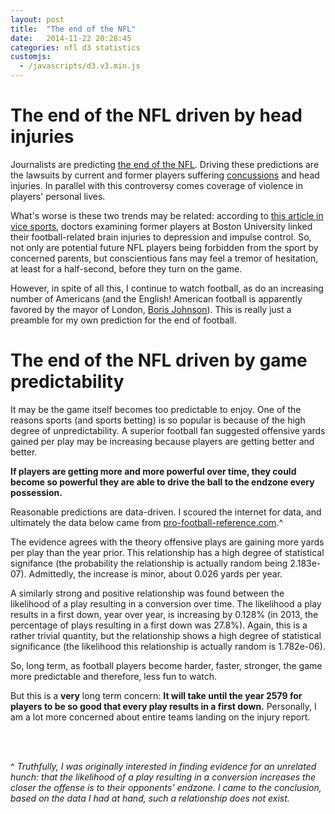 ```yaml
---
layout: post
title:  "The end of the NFL"
date:   2014-11-22 20:28:45
categories: nfl d3 statistics
customjs:
  - /javascripts/d3.v3.min.js
---
```


# The end of the NFL driven by head injuries

Journalists are predicting [the end of the NFL][grantland]. Driving these
predictions are the lawsuits by current and former players suffering
[concussions][wiki-concussions] and head injuries. In parallel with this
controversy comes coverage of violence in players' personal lives.

What's worse is these two trends may be related: according to [this article in
vice sports][vice-sports], doctors examining former players at Boston
University linked their football-related brain injuries to depression and
impulse control. So, not only are potential future NFL players being forbidden
from the sport by concerned parents, but conscientious fans may feel a tremor
of hesitation, at least for a half-second, before they turn on the game.

However, in spite of all this, I continue to watch football, as do an
increasing number of Americans (and the English! American football is
apparently favored by the mayor of London, [Boris Johnson][nbc-sports]). This is really just
a preamble for my own prediction for the end of football.

# The end of the NFL driven by game predictability

It may be the game itself becomes too predictable to enjoy. One of the reasons
sports (and sports betting) is so popular is because of the high degree of
unpredictability. A superior football fan suggested offensive yards gained per
play may be increasing because players are getting better and better.

**If players are getting more and more powerful over time, they could become
so powerful they are able to drive the ball to the endzone every possession.**

Reasonable predictions are data-driven. I scoured the internet for data, and
ultimately the data below came from [pro-football-reference.com][pro-football-reference].^

The evidence agrees with the theory offensive plays are gaining more yards per
play than the year prior. This relationship has a high degree of statistical
signifance (the probability the relationship is actually random being
2.183e-07). Admittedly, the increase is minor, about 0.026 yards per year.

A similarly strong and positive relationship was found between the likelihood
of a play resulting in a conversion over time. The likelihood a play results
in a first down, year over year, is increasing by 0.128% (in 2013, the
percentage of plays resulting in a first down was 27.8%). Again, this is a
rather trivial quantity, but the relationship shows a high degree of
statistical significance (the likelihood this relationship is actually random
is 1.782e-06).

So, long term, as football players become harder, faster, stronger, the game
more predictable and therefore, less fun to watch.

But this is a **very** long term concern: **It will take until the year 2579
for players to be so good that every play results in a first down.**
Personally, I am a lot more concerned about entire teams landing on the injury
report.

<style>

  .axis path,
  .axis line {
    fill: none;
    stroke: #000;
    shape-rendering: crispEdges;
  }

</style>

<script type="text/javascript">
  
  var margin = {top: 20, right: 20, bottom: 30, left: 40},
          width = document.getElementsByClassName('wrapper')[0].clientWidth - margin.left - margin.right,
          height = 500 - margin.top - margin.bottom;

      /* 
       * value accessor - returns the value to encode for a given data object.
       * scale - maps value to a visual display encoding, such as a pixel position.
       * map function - maps from data value to display value
       * axis - sets up axis
       */ 

      // setup x 
      var xValue = function(d) { return d.Year; }, // data -> value
          xScale = d3.scale.linear().range([0,width])
          xMap = function(d) { return xScale(xValue(d));}, // data -> display
          xAxis = d3.svg.axis().scale(xScale).orient("bottom");

      // setup y
      var yValue = function(d) { return d.Yds;}, // data -> value
          yScale = d3.scale.linear().range([height, 0]), // value -> display
          yMap = function(d) { return yScale(yValue(d));}, // data -> display
          yAxis = d3.svg.axis().scale(yScale).orient("left");

      // add the graph canvas to the body of the webpage
      var svg = d3.select(".post-content").append("svg")
          .attr("width", width + margin.left + margin.right)
          .attr("height", height + margin.top + margin.bottom)
        .append("g")
          .attr("transform", "translate(" + margin.left + "," + margin.top + ")");

      // add the tooltip area to the webpage
      var tooltip = d3.select("body").append("div")
          .attr("class", "tooltip")
          .style("opacity", 0);

      // load data
      d3.csv("/data/NFL-YrAggregates.csv", function(error, data) {
        // change string (from CSV) into number format
        data.forEach(function(d) {
          d.Yds = +d.Yds;
          d.Year = +d.Year;
        });

        // don't want dots overlapping axis, so add in buffer to data domain
        xScale.domain([d3.min(data, xValue)-1, d3.max(data, xValue)+1]);
        yScale.domain([d3.min(data, yValue)-.05, d3.max(data, yValue)+.05]);

        // x-axis
        svg.append("g")
            .attr("class", "x axis")
            .attr("transform", "translate(0," + height + ")")
            .call(xAxis.tickFormat(d3.format("j")))
          .append("text")
            .attr("class", "label")
            .attr("x", width)
            .attr("y", -6)
            .style("text-anchor", "end")
            .text("Year");

        // y-axis
        svg.append("g")
            .attr("class", "y axis")
            .call(yAxis)
          .append("text")
            .attr("class", "label")
            .attr("transform", "rotate(-90)")
            .attr("y", 6)
            .attr("dy", ".71em")
            .style("text-anchor", "end")
            .text("Avg offensive yards per play");

        // draw dots
        svg.selectAll(".dot")
            .data(data)
          .enter().append("circle")
            .attr("class", "dot")
            .attr("r", 3.5)
            .attr("cx", xMap)
            .attr("cy", yMap)
            .style("fill", "blue") 
            .on("mouseover", function(d) {
                tooltip.transition()
                     .duration(200)
                     .style("opacity", .9);
                tooltip.html(xValue(d) + ", " + yValue(d))
                     .style("position", "absolute")
                     .style("left", d3.event.x + "px")
                     .style("top", d3.event.y + height + 190 + "px");
            })
            .on("mouseout", function(d) {
                tooltip.transition()
                     .duration(500)
                     .style("opacity", 0);
            });
      });

</script>


<br />
<br />

^ *Truthfully, I was originally interested in finding
evidence for an unrelated hunch: that the likelihood of a play resulting in a
conversion increases the closer the offense is to their opponents' endzone. I
came to the conclusion, based on the data I had at hand, such a relationship
does not exist.*

[nbc-sports]:             http://profootballtalk.nbcsports.com/2014/11/13/mayor-says-london-is-overjoyed-to-have-nfl-games/
[grantland]:              http://grantland.com/features/cte-concussion-crisis-economic-look-end-football/
[wiki-concussions]:       http://en.wikipedia.org/wiki/Concussions_in_American_football
[vice-sports]:            https://sports.vice.com/article/the-nfl-concussion-settlement-is-pure-evil
[pro-football-reference]: http://www.pro-football-reference.com/play-index/play_finder.cgi

